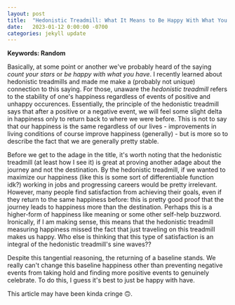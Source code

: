 ```yaml
---
layout: post
title:  "Hedonistic Treadmill: What It Means to Be Happy With What You Have"
date:   2023-01-12 0:00:00 -0700
categories: jekyll update
---
```

<script src="https://cdn.mathjax.org/mathjax/latest/MathJax.js?config=TeX-AMS-MML_HTMLorMML" type="text/javascript"></script>

**Keywords: Random**

Basically, at some point or another we've probably heard of the saying *count your stars* or *be happy with what you have*. I recently learned about hedonistic treadmills and made me make a (probably not unique) connection to this saying. For those, unaware the *hedonistic treadmill* refers to the stability of one's happiness regardless of events of positive and unhappy occurences. Essentially, the principle of the hedonistic treadmill says that after a positive or a negative event, we will feel some slight delta in happiness only to return back to where we were before. This is not to say that our happiness is the same regardless of our lives - improvements in living conditions of course improve happiness (generally) - but is more so to describe the fact that we are generally pretty stable. 

Before we get to the adage in the title, it's worth noting that the hedonistic treadmill (at least how I see it) is great at proving another adage about the journey and not the destination. By the hedonistic treadmill, if we wanted to maximize our happiness (like this is some sort of differentiable function idk?) working in jobs and progressing careers would be pretty irrelevant. However, many people find satisfaction from achieving their goals, even if they return to the same happiness before: this is pretty good proof that the journey leads to happiness more than the destination. Perhaps this is a higher-form of happiness like meaning or some other self-help buzzword. Ironically, if I am making sense, this means that the hedonistic treadmill measuring happiness missed the fact that just traveling on this treadmill makes us happy. Who else is thinking that this type of satisfaction is an integral of the hedonistic treadmill's sine waves??

Despite this tangential reasoning, the returning of a baseline stands. We really can't change this baseline happiness other than preventing negative events from taking hold and finding more positive events to genuinely celebrate. To do this, I guess it's best to just be happy with have. 

This article may have been kinda cringe 🙃.